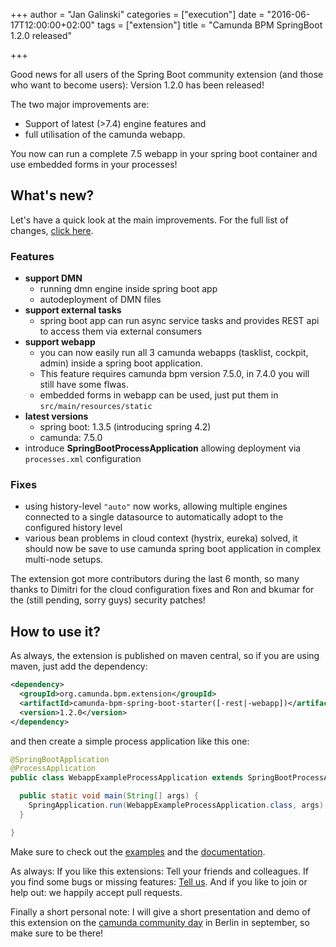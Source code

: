 +++
author = "Jan Galinski"
categories = ["execution"]
date = "2016-06-17T12:00:00+02:00"
tags = ["extension"]
title = "Camunda BPM SpringBoot 1.2.0 released"

+++

Good news for all users of the Spring Boot community extension (and those who want to become users):
Version 1.2.0 has been released!

The two major improvements are: 

* Support of latest (>7.4) engine features and 
* full utilisation of the camunda webapp.

You now can run a complete 7.5 webapp in your spring boot container and use embedded forms in your processes!

<!--more-->

## What's new?

Let's have a quick look at the main improvements. For the full list of changes, [click here](https://github.com/camunda/camunda-bpm-spring-boot-starter/issues?utf8=%E2%9C%93&q=milestone%3A1.2+type%3Aissue).

### Features

* **support DMN**
  * running dmn engine inside spring boot app
  *  autodeployment of DMN files
* **support external tasks**
  * spring boot app can run async service tasks and provides REST api to access them via external consumers
* **support webapp**
  * you can now easily run all 3 camunda webapps (tasklist, cockpit, admin) inside a spring boot application. 
  * This feature requires camunda bpm version 7.5.0, in 7.4.0 you will still have some flwas.
  * embedded forms in webapp can be used, just put them in <br/> `src/main/resources/static`
* **latest versions**
  * spring boot: 1.3.5 (introducing spring 4.2)
  * camunda: 7.5.0
* introduce **SpringBootProcessApplication** allowing deployment via `processes.xml` configuration
  
### Fixes

* using history-level `"auto"` now works, allowing multiple engines connected to a single datasource to automatically adopt to the configured history level
* various bean problems in cloud context (hystrix, eureka) solved, it should now be save to use camunda spring boot application in complex multi-node setups.

The extension got more contributors during the last 6 month, so many thanks to Dimitri for the cloud configuration fixes and Ron and bkumar for the (still pending, sorry guys) security patches!
 
## How to use it?

As always, the extension is published on maven central, so if you are using maven, just add the dependency:

```xml
<dependency>
  <groupId>org.camunda.bpm.extension</groupId>
  <artifactId>camunda-bpm-spring-boot-starter([-rest|-webapp])</artifactId>
  <version>1.2.0</version>
</dependency>
```

and then create a simple process application like this one:

```java
@SpringBootApplication
@ProcessApplication
public class WebappExampleProcessApplication extends SpringBootProcessApplication {

  public static void main(String[] args) {
    SpringApplication.run(WebappExampleProcessApplication.class, args);
  }

}
```

Make sure to check out the [examples](https://github.com/camunda/camunda-bpm-spring-boot-starter/tree/master/examples) and the [documentation](http://camunda.github.io/camunda-bpm-spring-boot-starter/).

As always: If you like this extensions: Tell your friends and colleagues. If you find some bugs or missing features: [Tell us](https://github.com/camunda/camunda-bpm-spring-boot-starter/issues). 
And if you like to join or help out: we happily accept pull requests.

Finally a short personal note: I will give a short presentation and demo of this extension on the [camunda community day](https://network.camunda.org/meetings/72) in Berlin in september, so make sure to be there!

